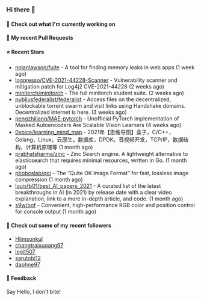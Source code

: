 ### Hi there 👋

#### 👷 Check out what I'm currently working on

#### 🔨 My recent Pull Requests


#### ⭐ Recent Stars

- [nolanlawson/fuite](https://github.com/nolanlawson/fuite) - A tool for finding memory leaks in web apps (1 week ago)
- [logpresso/CVE-2021-44228-Scanner](https://github.com/logpresso/CVE-2021-44228-Scanner) - Vulnerability scanner and mitigation patch for Log4j2 CVE-2021-44228 (2 weeks ago)
- [minitorch/minitorch](https://github.com/minitorch/minitorch) - The full minitorch student suite.  (2 weeks ago)
- [publiusfederalist/federalist](https://github.com/publiusfederalist/federalist) - Access files on the decentralized, unblockable torrent swarm and visit links using Handshake domains.  Decentralized internet is here. (3 weeks ago)
- [pengzhiliang/MAE-pytorch](https://github.com/pengzhiliang/MAE-pytorch) - Unofficial PyTorch implementation of Masked Autoencoders Are Scalable Vision Learners (4 weeks ago)
- [0voice/learning_mind_map](https://github.com/0voice/learning_mind_map) - 2021年【思维导图】盒子，C/C&#43;&#43;，Golang，Linux，云原生，数据库，DPDK，音视频开发，TCP/IP，数据结构，计算机原理等 (1 month ago)
- [prabhatsharma/zinc](https://github.com/prabhatsharma/zinc) - Zinc Search engine. A lightweight alternative to elasticsearch that requires minimal resources, written in Go. (1 month ago)
- [phoboslab/qoi](https://github.com/phoboslab/qoi) - The “Quite OK Image Format” for fast, lossless image compression (1 month ago)
- [louisfb01/best_AI_papers_2021](https://github.com/louisfb01/best_AI_papers_2021) - A  curated list of the latest breakthroughs in AI (in 2021) by release date with a clear video explanation, link to a more in-depth article, and code. (1 month ago)
- [s9w/oof](https://github.com/s9w/oof) - Convenient, high-performance RGB color and position control for console output (1 month ago)

#### 👯 Check out some of my recent followers

- [Hiimsonkul](https://github.com/Hiimsonkul)
- [changtraixuqang97](https://github.com/changtraixuqang97)
- [logit507](https://github.com/logit507)
- [sarutobi12](https://github.com/sarutobi12)
- [daphne97](https://github.com/daphne97)

#### 💬 Feedback

Say Hello, I don't bite!